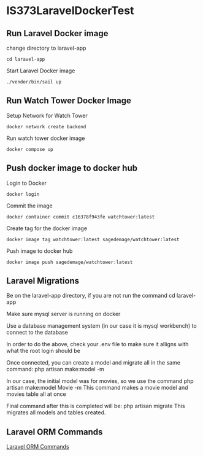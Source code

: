 # IS373LaravelDockerTest

## Run Laravel Docker image
change directory to laravel-app
```
cd laravel-app
```

Start Laravel Docker image
```
./vendor/bin/sail up
```

## Run Watch Tower Docker Image
Setup Network for Watch Tower
```
docker network create backend
```

Run watch tower docker image
```
docker compose up
```

## Push docker image to docker hub
Login to Docker
```
docker login
```

Commit the image
```
docker container commit c16378f943fe watchtower:latest
```

Create tag for the docker image
```
docker image tag watchtower:latest sagedemage/watchtower:latest
```

Push image to docker hub
```
docker image push sagedemage/watchtower:latest
```
## Laravel Migrations
Be on the laravel-app directory, if you are not run the command cd laravel-app

Make sure mysql server is running on docker

Use a database management system (in our case it is mysql workbench) to connect to the database

In order to do the above, check your .env file to make sure it alligns with what the root login should be

Once connected, you can create a model and migrate all in the same command:
php artisan make:model -m

In our case, the initial model was for movies, so we use the command php artisan make:model Movie -m
This command makes a movie model and movies table all at once

Final command after this is completed will be:
php artisan migrate
 This migrates all models and tables created.

## Laravel ORM Commands
[Laravel ORM Commands](./docs/laravel_orm_commands.md)

